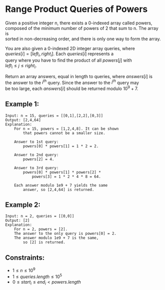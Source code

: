 # Range Product Queries of Powers

Given a positive integer n, there exists a 0-indexed array called powers,  
composed of the minimum number of powers of 2 that sum to n. The array is  
sorted in non-decreasing order, and there is only one way to form the array.

You are also given a 0-indexed 2D integer array queries, where  
$queries[i] = [left_i, right_i]$. Each $queries[i]$ represents a  
query where you have to find the product of all $powers[j]$ with  
$left_i \le j \le right_i$.

Return an array answers, equal in length to queries, where $answers[i]$ is  
the answer to the $i^{th}$ query. Since the answer to the $i^{th}$ query may  
be too large, each $answers[i]$ should be returned modulo $10^9 + 7$.

 

## Example 1:

    Input: n = 15, queries = [[0,1],[2,2],[0,3]]
    Output: [2,4,64]
    Explanation:
        For n = 15, powers = [1,2,4,8]. It can be shown 
            that powers cannot be a smaller size.

        Answer to 1st query: 
            powers[0] * powers[1] = 1 * 2 = 2.

        Answer to 2nd query: 
            powers[2] = 4.

        Answer to 3rd query: 
            powers[0] * powers[1] * powers[2] * 
                powers[3] = 1 * 2 * 4 * 8 = 64.

        Each answer modulo 1e9 + 7 yields the same 
            answer, so [2,4,64] is returned.


## Example 2:

    Input: n = 2, queries = [[0,0]]
    Output: [2]
    Explanation:
        For n = 2, powers = [2].
        The answer to the only query is powers[0] = 2. 
        The answer modulo 1e9 + 7 is the same, 
            so [2] is returned.
        
        
        
## Constraints:

* $1 \le n \le 10^9$
* $1 \le queries.length \le 10^5$
* $0 \le start_i \le end_i < powers.length$

